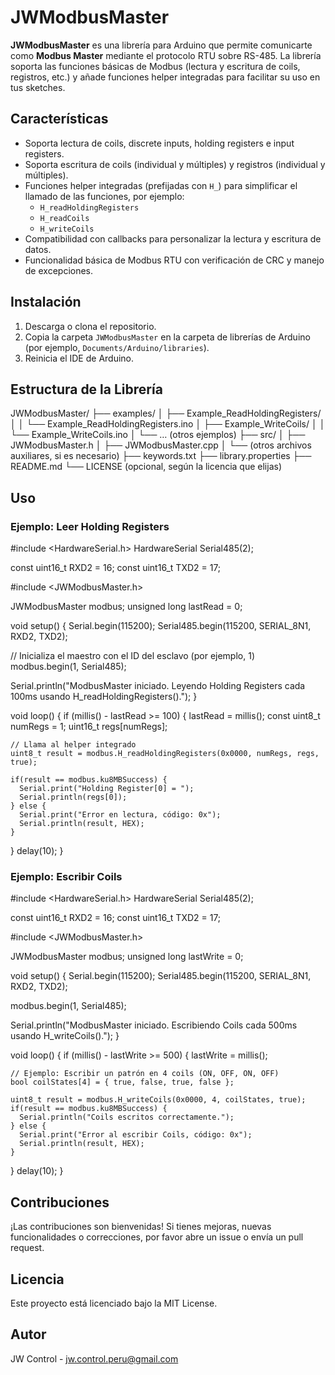 # JWModbusMaster

**JWModbusMaster** es una librería para Arduino que permite comunicarte como **Modbus Master** mediante el protocolo RTU sobre RS-485. La librería soporta las funciones básicas de Modbus (lectura y escritura de coils, registros, etc.) y añade funciones helper integradas para facilitar su uso en tus sketches.

## Características

- Soporta lectura de coils, discrete inputs, holding registers e input registers.
- Soporta escritura de coils (individual y múltiples) y registros (individual y múltiples).
- Funciones helper integradas (prefijadas con `H_`) para simplificar el llamado de las funciones, por ejemplo:
  - `H_readHoldingRegisters`
  - `H_readCoils`
  - `H_writeCoils`
- Compatibilidad con callbacks para personalizar la lectura y escritura de datos.
- Funcionalidad básica de Modbus RTU con verificación de CRC y manejo de excepciones.

## Instalación

1. Descarga o clona el repositorio.
2. Copia la carpeta `JWModbusMaster` en la carpeta de librerías de Arduino (por ejemplo, `Documents/Arduino/libraries`).
3. Reinicia el IDE de Arduino.

## Estructura de la Librería
JWModbusMaster/
├── examples/
│ ├── Example_ReadHoldingRegisters/
│ │ └── Example_ReadHoldingRegisters.ino
│ ├── Example_WriteCoils/
│ │ └── Example_WriteCoils.ino
│ └── … (otros ejemplos)
├── src/
│ ├── JWModbusMaster.h
│ ├── JWModbusMaster.cpp
│ └── (otros archivos auxiliares, si es necesario)
├── keywords.txt
├── library.properties
├── README.md
└── LICENSE (opcional, según la licencia que elijas)

## Uso

### Ejemplo: Leer Holding Registers
#include <HardwareSerial.h>
HardwareSerial Serial485(2);

const uint16_t RXD2 = 16;
const uint16_t TXD2 = 17;

#include <JWModbusMaster.h>

JWModbusMaster modbus;
unsigned long lastRead = 0;

void setup() {
  Serial.begin(115200);
  Serial485.begin(115200, SERIAL_8N1, RXD2, TXD2);
  
  // Inicializa el maestro con el ID del esclavo (por ejemplo, 1)
  modbus.begin(1, Serial485);
  
  Serial.println("ModbusMaster iniciado. Leyendo Holding Registers cada 100ms usando H_readHoldingRegisters().");
}

void loop() {
  if (millis() - lastRead >= 100) {
    lastRead = millis();
    const uint8_t numRegs = 1;
    uint16_t regs[numRegs];
    
    // Llama al helper integrado
    uint8_t result = modbus.H_readHoldingRegisters(0x0000, numRegs, regs, true);
    
    if(result == modbus.ku8MBSuccess) {
      Serial.print("Holding Register[0] = ");
      Serial.println(regs[0]);
    } else {
      Serial.print("Error en lectura, código: 0x");
      Serial.println(result, HEX);
    }
  }
  delay(10);
}

### Ejemplo: Escribir Coils
#include <HardwareSerial.h>
HardwareSerial Serial485(2);

const uint16_t RXD2 = 16;
const uint16_t TXD2 = 17;

#include <JWModbusMaster.h>

JWModbusMaster modbus;
unsigned long lastWrite = 0;

void setup() {
  Serial.begin(115200);
  Serial485.begin(115200, SERIAL_8N1, RXD2, TXD2);
  
  modbus.begin(1, Serial485);
  
  Serial.println("ModbusMaster iniciado. Escribiendo Coils cada 500ms usando H_writeCoils().");
}

void loop() {
  if (millis() - lastWrite >= 500) {
    lastWrite = millis();
    
    // Ejemplo: Escribir un patrón en 4 coils (ON, OFF, ON, OFF)
    bool coilStates[4] = { true, false, true, false };
    
    uint8_t result = modbus.H_writeCoils(0x0000, 4, coilStates, true);
    if(result == modbus.ku8MBSuccess) {
      Serial.println("Coils escritos correctamente.");
    } else {
      Serial.print("Error al escribir Coils, código: 0x");
      Serial.println(result, HEX);
    }
  }
  delay(10);
}

## Contribuciones
¡Las contribuciones son bienvenidas! Si tienes mejoras, nuevas funcionalidades o correcciones, por favor abre un issue o envía un pull request.

## Licencia
Este proyecto está licenciado bajo la MIT License.

## Autor
JW Control - jw.control.peru@gmail.com